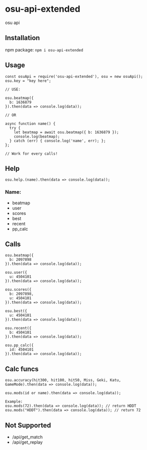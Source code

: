 # osu-api-extended

osu api

## Installation

npm package:
`npm i osu-api-extended`

## Usage
```
const osuApi = require('osu-api-extended'), osu = new osuApi();
osu.key = "key here";

// USE:

osu.beatmap({
  b: 1636879
}).then(data => console.log(data));

// OR

async function name() {
  try {
    let beatmap = await osu.beatmap({ b: 1636879 });
    console.log(beatmap);
  } catch (err) { console.log('name', err); };
};

// Work for every calls!
```

## Help
```
osu.help.(name).then(data => console.log(data));
```
### Name:
* beatmap
* user
* scores
* best
* recent
* pp_calc

## Calls
```
osu.beatmap({
  b: 2097898
}).then(data => console.log(data));

osu.user({
  u: 4504101
}).then(data => console.log(data));

osu.scores({
  b: 2097898,
  u: 4504101
}).then(data => console.log(data));

osu.best({
  u: 4504101
}).then(data => console.log(data));

osu.recent({
  b: 4504101
}).then(data => console.log(data));

osu.pp_calc({
  id: 4504101
}).then(data => console.log(data));
```

## Calc funcs
```
osu.accuracy(hit300, hit100, hit50, Miss, Geki, Katu, GameMode).then(data => console.log(data));

osu.mods(id or name).then(data => console.log(data));

Example:
osu.mods(72).then(data => console.log(data)); // return HDDT
osu.mods("HDDT").then(data => console.log(data)); // return 72
```

## Not Supported

* /api/get_match
* /api/get_replay